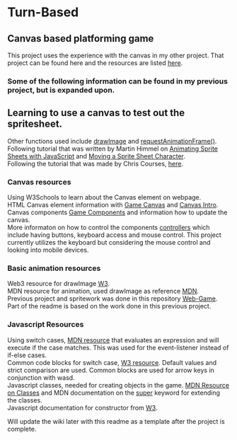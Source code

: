 # Turn-Based

## Canvas based platforming game
This project uses the experience with the canvas in my other project. That project can be found here and the resources are listed [here](https://github.com/jwong65/WebGame). <br />
 
### Some of the following information can be found in my previous project, but is expanded upon.
## Learning to use a canvas to test out the spritesheet.
Other functions used include [drawImage](https://developer.mozilla.org/en-US/docs/Web/API/CanvasRenderingContext2D/drawImage) and [requestAnimationFrame()](https://developer.mozilla.org/en-US/docs/Web/API/window/requestAnimationFrame).<br/>Following tutorial that was written by Martin Himmel on [Animating Sprite Sheets with JavaScript](https://dev.to/martyhimmel/animating-sprite-sheets-with-javascript-ag3) and [Moving a Sprite Sheet Character](https://dev.to/martyhimmel/moving-a-sprite-sheet-character-with-javascript-3adg). <br />
Following the tutorial that was made by Chris Courses, [here](https://chriscourses.com/courses/).

### Canvas resources
Using W3Schools to learn about the Canvas element on webpage. <br />
HTML Canvas element information with [Game Canvas](https://www.w3schools.com/graphics/game_canvas.asp) and [Canvas Intro](https://www.w3schools.com/graphics/canvas_intro.asp). <br />
Canvas components [Game Components](https://www.w3schools.com/graphics/game_components.asp) and information how to update the canvas. <br />
More informaton on how to control the components [controllers](https://www.w3schools.com/graphics/game_controllers.asp) which include having buttons, keyboard access and mouse control. This project currently utilizes the keyboard but considering the mouse control and looking into mobile devices.

### Basic animation resources
Web3 resource for drawImage [W3](https://www.w3schools.com/jsref/canvas_drawimage.asp). <br />
MDN resource for animation, used drawImage as reference [MDN](https://developer.mozilla.org/en-US/docs/Web/API/Canvas_API/Tutorial/Basic_animations). <br />
Previous project and spritework was done in this repository [Web-Game](https://github.com/jwong65/WebGame). Part of the readme is based on the work done in this previous project.

### Javascript Resources
Using switch cases, [MDN resource](https://developer.mozilla.org/en-US/docs/Web/JavaScript/Reference/Statements/switch) that evaluates an expression and will execute if the case matches. This was used for the event-listener instead of if-else cases. <br />
Common code blocks for switch case, [W3 resource](https://www.w3schools.com/js/js_switch.asp). Default values and strict comparison are used. Common blocks are used for arrow keys in conjunction with wasd. <br />
Javascript classes, needed for creating objects in the game. [MDN Resource on Classes](https://developer.mozilla.org/en-US/docs/Web/JavaScript/Reference/Classes) and MDN documentation on the [super](https://developer.mozilla.org/en-US/docs/Web/JavaScript/Reference/Operators/super) keyword for extending the classes. <br />
Javascript documentation for constructor from [W3](https://www.w3schools.com/js/js_classes.asp).

Will update the wiki later with this readme as a template after the project is complete.
